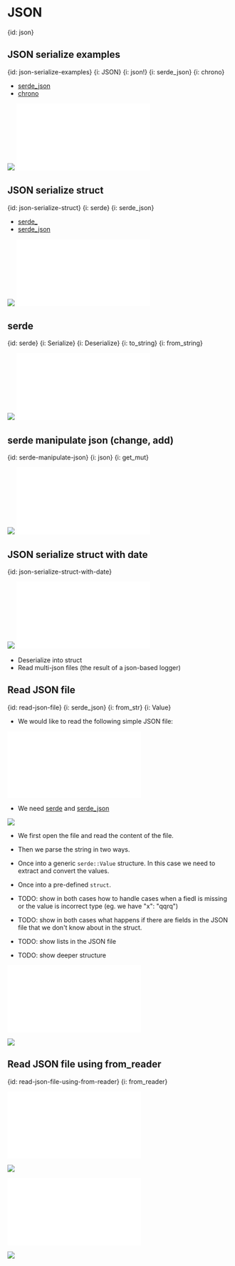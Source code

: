 # JSON
{id: json}

## JSON serialize examples
{id: json-serialize-examples}
{i: JSON}
{i: json!}
{i: serde_json}
{i: chrono}

* [serde_json](https://crates.io/crates/serde_json)
* [chrono](https://crates.io/crates/chrono)

![](examples/json/json-serialize/Cargo.toml)
![](examples/json/json-serialize/src/main.rs)

## JSON serialize struct
{id: json-serialize-struct}
{i: serde}
{i: serde_json}

* [serde_](https://crates.io/crates/serde)
* [serde_json](https://crates.io/crates/serde_json)

![](examples/json/json-serialize-struct/Cargo.toml)
![](examples/json/json-serialize-struct/src/main.rs)

## serde
{id: serde}
{i: Serialize}
{i: Deserialize}
{i: to_string}
{i: from_string}

![](examples/json/serde-demo/Cargo.toml)
![](examples/json/serde-demo/src/main.rs)

## serde manipulate json (change, add)
{id: serde-manipulate-json}
{i: json}
{i: get_mut}

![](examples/json/serde-manipulate-json/Cargo.toml)
![](examples/json/serde-manipulate-json/src/main.rs)


## JSON serialize struct with date
{id: json-serialize-struct-with-date}

![](examples/json/json-serialize-struct-with-date/Cargo.toml)
![](examples/json/json-serialize-struct-with-date/src/main.rs)

* Deserialize into struct
* Read multi-json files (the result of a json-based logger)

## Read JSON file
{id: read-json-file}
{i: serde_json}
{i: from_str}
{i: Value}

* We would like to read the following simple JSON file:

![](examples/json/json-read-from-file/data.json)

* We need [serde](https://serde.rs/) and [serde_json](https://docs.rs/serde_json/latest/serde_json/)

![](examples/json/json-read-from-file/Cargo.toml)

* We first open the file and read the content of the file.
* Then we parse the string in two ways.
* Once into a generic `serde::Value` structure. In this case we need to extract and convert the values.
* Once into a pre-defined `struct`.

* TODO: show in both cases how to handle cases when a fiedl is missing or the value is incorrect type (eg. we have  "x": "qqrq")
* TODO: show in both cases what happens if there are fields in the JSON file that we don't know about in the struct.
* TODO: show lists in the JSON file
* TODO: show deeper structure


![](examples/json/json-read-from-file/src/main.rs)

![](examples/json/json-read-from-file/out.out)


## Read JSON file using from_reader
{id: read-json-file-using-from-reader}
{i: from_reader}

![](examples/json/json-read-from-reader/data.json)

![](examples/json/json-read-from-reader/Cargo.toml)

![](examples/json/json-read-from-reader/src/main.rs)

![](examples/json/json-read-from-reader/out.out)
